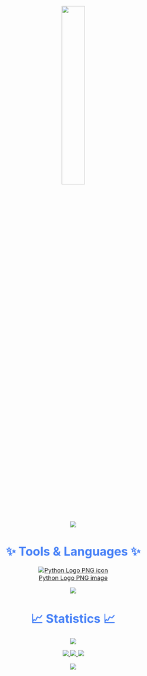 <p align="center"><img src="animation.gif" width="35%"></p>
<div style=" font-size: medium; color: #447ff7" align=center>



<p  align="center">
<img src="https://user-images.githubusercontent.com/73097560/115834477-dbab4500-a447-11eb-908a-139a6edaec5c.gif">             
<br>

# ✨ Tools & Languages ✨
  <a href="https://www.iconspng.com/image/139691/python-logo" title="Python Logo" target="_blank"><img src="https://www.iconspng.com/uploads/python-logo.png"  alt="Python Logo PNG icon" /><br />Python Logo PNG image</a>


<p  align="center">
<img src="https://user-images.githubusercontent.com/73097560/115834477-dbab4500-a447-11eb-908a-139a6edaec5c.gif">             
<br>

# 📈 Statistics 📈
![](https://komarev.com/ghpvc/?username=Nyaanity&color=447ff7&label=Visitor+count)

<p align="center">
  <a href="https://github.com/Nyaanity">
    <img src="https://github-readme-stats.vercel.app/api?username=Nyaanity&show_icons=true&theme=github_dark&hide_border=true" />
    <img src="https://github-readme-streak-stats.herokuapp.com/?user=Nyaanity&theme=github-dark-blue&hide_border=true" />
    <img src="https://activity-graph.herokuapp.com/graph?username=Nyaanity&theme=react-dark" />
  </a>
</p>


<p  align="center">
<img src="https://user-images.githubusercontent.com/73097560/115834477-dbab4500-a447-11eb-908a-139a6edaec5c.gif">             
<br>

</div>
